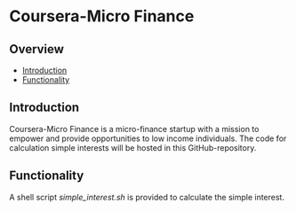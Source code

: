 # Coursera-Micro Finance

## Overview
* [Introduction](#introduction)
* [Functionality](#functionality)

## <a name="introduction">Introduction</a>
Coursera-Micro Finance is a micro-finance startup with a mission to empower and provide opportunities to low income individuals. 
The code for calculation simple interests will be hosted in this GitHub-repository.

## <a name="functionality">Functionality</a>
A shell script *simple_interest.sh* is provided to calculate the simple interest.


